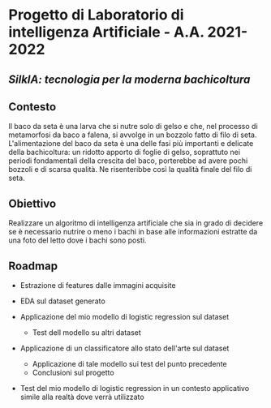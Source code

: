 # Progetto di Laboratorio di intelligenza Artificiale - A.A. 2021-2022
## _SilkIA: tecnologia per la moderna bachicoltura_

## Contesto
Il baco da seta è una larva che si nutre solo di gelso e che, nel processo di metamorfosi da baco a falena, si avvolge in un bozzolo fatto di filo di seta.
L'alimentazione del baco da seta è una delle fasi più importanti e delicate della bachicoltura: un ridotto apporto di foglie di gelso, soprattuto nei periodi fondamentali della crescita del baco, porterebbe ad avere pochi bozzoli e di scarsa qualità. Ne risenteribbe così la qualità finale del filo di seta.

## Obiettivo
Realizzare un algoritmo di intelligenza artificiale che sia in grado di decidere se è necessario nutrire o meno i bachi in base alle informazioni estratte da una foto del letto dove i bachi sono posti.

## Roadmap

- Estrazione di features dalle immagini acquisite

- EDA sul dataset generato

- Applicazione del mio modello di logistic regression sul dataset  
    - Test dell modello su altri dataset  

- Applicazione di un classificatore allo stato dell'arte sul dataset 
    - Applicazione di tale modello sui test del punto precedente
    - Conclusioni sul progetto
 
- Test del mio modello di logistic regression in un contesto applicativo simile alla realtà dove verrà utilizzato
